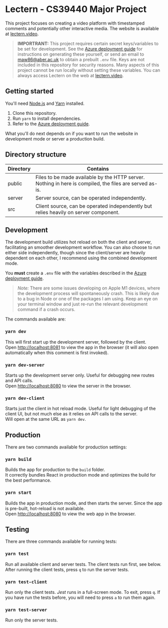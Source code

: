 # Lectern - CS39440 Major Project

This project focuses on creating a video platform with timestamped comments and potentially other interactive media.
The website is available at [lectern.video](https://lectern.video).

> **IMPORTRANT:** This project requires certain secret keys/variables to be set for development. See the
> [Azure deployment guide](./AZURE.md) for instructions on generating these yourself, or send an email to
> [maw86@aber.ac.uk](mailto:maw86@aber.ac.uk) to obtain a prebuilt `.env` file. Keys are not included in this repository
> for security reasons. Many aspects of this project cannot be run locally without setting these variables. You can 
> always access Lectern on the web at [lectern.video](https://lectern.video).

## Getting started

You'll need [Node.js](https://nodejs.org/download/) and [Yarn](https://classic.yarnpkg.com/lang/en/) installed.

1. Clone this repository.
2. Run `yarn` to install dependencies.
3. Refer to the [Azure deployment guide](./AZURE.md).

What you'll do next depends on if you want to run the website in development mode or server a production build.

## Directory structure

|Directory|Contains|
|-|-|
|public|Files to be made available by the HTTP server. Nothing in here is compiled, the files are served as-is.|
|server|Server source, can be operated independently.|
|src|Client source, can be operated independently but relies heavily on server component.|

## Development

The development build utilizes hot reload on both the client and server, facilitating an smoother development workflow. 
You can also choose to run either side independently, though since the client/server are heavily dependent on each other, 
I recommend using the combined development mode.

You **must** create a `.env` file with the variables described in the [Azure deployment guide](./AZURE.MD).

> *Note:* There are some issues developing on Apple M1 devices, where the development process will spontaneously crash. 
> This is likely due to a bug in Node or one of the packages I am using. Keep an eye on your terminal window and just 
> re-run the relevant development command if a crash occurs.

The commands available are:

### `yarn dev`

This will first start up the development server, followed by the client.\
Open [http://localhost:8081](http://localhost:8081) to view the app in the browser (it will also open automatically when this comment is first invoked).

### `yarn dev-server`

Starts up the development server only. Useful for debugging new routes and API calls.\
Open [http://localhost:8080](http://localhost:8080) to view the server in the browser.

### `yarn dev-client`

Starts just the client in hot reload mode. Useful for light debugging of the client UI, but not much else as it relies 
on API calls to the server.\
Will open at the same URL as `yarn dev`.

## Production

There are two commands available for production settings:
### `yarn build`
Builds the app for production to the `build` folder.\
It correctly bundles React in production mode and optimizes the build for the best performance.

### `yarn start`
Builds the app in production mode, and then starts the server. Since the app is pre-built, hot-reload is not available.\
Open [http://localhost:8080](http://localhost:8080) to view the web app in the browser.

## Testing
There are three commands available for running tests:

### `yarn test`
Run all available client and server tests. The client tests run first, see below. After running the client tests, 
press `q` to run the server tests.

### `yarn test-client`
Run only the client tests. *Jest* runs in a full-screen mode. To exit, press `q`. If you have run the tests before, you 
will need to press `a` to run them again.

### `yarn test-server`
Run only the server tests.
